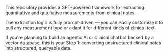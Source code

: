 This repository provides a GPT-powered framework for extracting quantitative and qualitative measurements from clinical notes.

The extraction logic is fully prompt-driven — you can easily customize it to pull any measurement type or adapt it for different kinds of clinical text.

If you're planning to build an agentic AI or clinical chatbot backed by a vector database, this is your Step 1: converting unstructured clinical notes into structured, queryable data.
